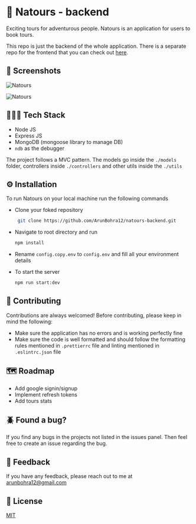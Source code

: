 # 🤖 Natours - backend

Exciting tours for adventurous people. Natours is an application for users to book tours.

This repo is just the backend of the whole application. There is a separate repo for the frontend that you can check out [here](https://github.com/ArunBohra12/natours).

## 📱 Screenshots

![Natours](https://user-images.githubusercontent.com/94133102/209841542-20c1a989-bf13-455c-a3e7-ddd8ef1f6539.png)

![Natours](https://user-images.githubusercontent.com/94133102/209841741-a7beb45a-45e8-452e-bcec-10959a3a9ddd.png)

## 🧑🏼‍💻 Tech Stack
- Node JS
- Express JS
- MongoDB (mongoose library to manage DB)
- `ndb` as the debugger

The project follows a MVC pattern. The models go inside the `./models` folder, controllers inside `./controllers` and other utils inside the `./utils`

## ⚙️ Installation

To run Natours on your local machine run the following commands

- Clone your foked repository
   ```sh
    git clone https://github.com/ArunBohra12/natours-backend.git
   ```
- Navigate to root directory and run
   ```sh
   npm install
   ```
- Rename `config.copy.env` to `config.env` and fill all your environment details

- To start the server
   ```sh
   npm run start:dev
   ```

## 🛂 Contributing

Contributions are always welcomed! Before contributing, please keep in mind the following:

- Make sure the application has no errors and is working perfectly fine
- Make sure the code is well formatted and should follow the formatting rules mentioned in `.prettierrc` file and linting mentioned in `.eslintrc.json` file

## 🗺️ Roadmap

- Add google signin/signup
- Implement refresh tokens
- Add tours stats

## 🪲 Found a bug?

If you find any bugs in the projects not listed in the issues panel. Then feel free to create an issue regarding the bug.

## 🤖 Feedback

If you have any feedback, please reach out to me at arunbohra12@gmail.com


## 📝 License

[MIT](https://choosealicense.com/licenses/mit/)

